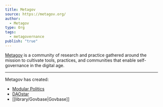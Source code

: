 ```yaml
---
title: Metagov
source: https://metagov.org/
author:
  - Metagov
type: Org
tags:
  - metagovernance
publish: "true"
---
```


[Metagov](https://metagov.org/) is a community of research and practice gathered around the mission to cultivate tools, practices, and communities that enable self-governance in the digital age.

---

Metagov has created:

- [Modular Politics](library/Modular%20Politics.md)
- [DAOstar](library/DAOstar.md)
- [[library/Govbase|Govbase]]
